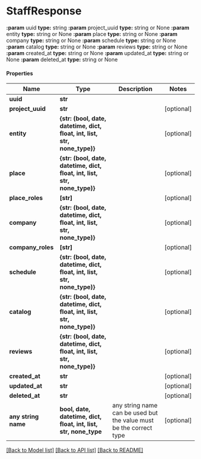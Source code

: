 # StaffResponse

**:param** uuid                                **type:** string **:param** project_uuid                        **type:** string or None  **:param** entity                              **type:** string or None  **:param** place                               **type:** string or None  **:param** company                             **type:** string or None  **:param** schedule                            **type:** string or None  **:param** catalog                             **type:** string or None  **:param** reviews                             **type:** string or None  **:param** created_at                          **type:** string or None  **:param** updated_at                          **type:** string or None  **:param** deleted_at                          **type:** string or None

#### Properties
Name | Type | Description | Notes
------------ | ------------- | ------------- | -------------
**uuid** | **str** |  | 
**project_uuid** | **str** |  | [optional] 
**entity** | **{str: (bool, date, datetime, dict, float, int, list, str, none_type)}** |  | [optional] 
**place** | **{str: (bool, date, datetime, dict, float, int, list, str, none_type)}** |  | [optional] 
**place_roles** | **[str]** |  | [optional] 
**company** | **{str: (bool, date, datetime, dict, float, int, list, str, none_type)}** |  | [optional] 
**company_roles** | **[str]** |  | [optional] 
**schedule** | **{str: (bool, date, datetime, dict, float, int, list, str, none_type)}** |  | [optional] 
**catalog** | **{str: (bool, date, datetime, dict, float, int, list, str, none_type)}** |  | [optional] 
**reviews** | **{str: (bool, date, datetime, dict, float, int, list, str, none_type)}** |  | [optional] 
**created_at** | **str** |  | [optional] 
**updated_at** | **str** |  | [optional] 
**deleted_at** | **str** |  | [optional] 
**any string name** | **bool, date, datetime, dict, float, int, list, str, none_type** | any string name can be used but the value must be the correct type | [optional]

[[Back to Model list]](../README.md#documentation-for-models) [[Back to API list]](../README.md#documentation-for-api-endpoints) [[Back to README]](../README.md)

